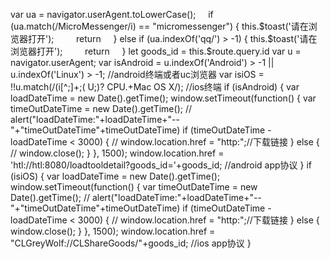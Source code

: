 var ua = navigator.userAgent.toLowerCase();
    if (ua.match(/MicroMessenger/i) == "micromessenger") {
	 this.$toast('请在浏览器打开');
        return 
    } else if (ua.indexOf('qq/') > -1) {
		this.$toast('请在浏览器打开');
        return 
    } 
let goods_id = this.$route.query.id
var u = navigator.userAgent;
var isAndroid = u.indexOf('Android') > -1 || u.indexOf('Linux') > -1; //android终端或者uc浏览器
var isiOS = !!u.match(/\(i[^;]+;( U;)? CPU.+Mac OS X/); //ios终端
if (isAndroid) {
	var loadDateTime = new Date().getTime();
	window.setTimeout(function() {
		var timeOutDateTime = new Date().getTime();
		// alert("loadDateTime:"+loadDateTime+"--"+"timeOutDateTime"+timeOutDateTime)
		if (timeOutDateTime - loadDateTime < 3000) {
			 // window.location.href = "http:";//下载链接
		} else {
			 // window.close();
		}
	}, 1500);
	window.location.href = 'htl://htl:8080/loadtooldetail?goods_id='+goods_id; //android app协议
}
if (isiOS) {
	var loadDateTime = new Date().getTime();
	window.setTimeout(function() {
		var timeOutDateTime = new Date().getTime();
		// alert("loadDateTime:"+loadDateTime+"--"+"timeOutDateTime"+timeOutDateTime)
		if (timeOutDateTime - loadDateTime < 3000) {
			// window.location.href = "http:";//下载链接
		} else {
			window.close();
		}
	}, 1500);
	window.location.href = "CLGreyWolf://CLShareGoods/"+goods_id; //ios app协议
}